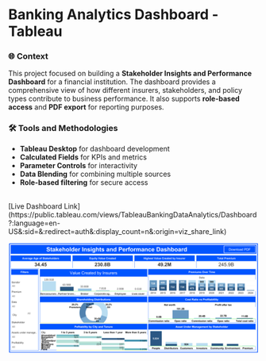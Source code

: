 # Banking Analytics Dashboard - Tableau

### **🌐 Context**
This project focused on building a **Stakeholder Insights and Performance Dashboard** for a financial institution. The dashboard provides a comprehensive view of how different insurers, stakeholders, and policy types contribute to business performance. It also supports **role-based access** and **PDF export** for reporting purposes.
### **🛠️ Tools and Methodologies**
- **Tableau Desktop** for dashboard development
- **Calculated Fields** for KPIs and metrics
- **Parameter Controls** for interactivity
- **Data Blending** for combining multiple sources
- **Role-based filtering** for secure access

<br/>
[Live Dashboard Link](https://public.tableau.com/views/TableauBankingDataAnalytics/Dashboard?:language=en-US&:sid=&:redirect=auth&:display_count=n&:origin=viz_share_link)

![screenshot](/Dashboard.png)

